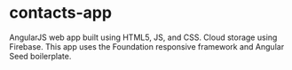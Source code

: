 # contacts-app

AngularJS web app built using HTML5, JS, and CSS. Cloud storage using Firebase. This app uses the Foundation responsive framework and Angular Seed boilerplate.